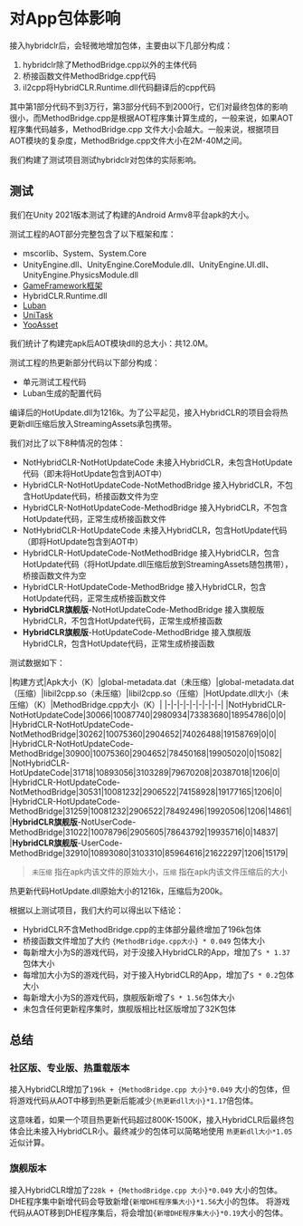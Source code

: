 # 对App包体影响

接入hybridclr后，会轻微地增加包体，主要由以下几部分构成：

1. hybridclr除了MethodBridge.cpp以外的主体代码
2. 桥接函数文件MethodBridge.cpp代码
3. il2cpp将HybridCLR.Runtime.dll代码翻译后的cpp代码

其中第1部分代码不到3万行，第3部分代码不到2000行，它们对最终包体的影响很小，而MethodBridge.cpp是根据AOT程序集计算生成的，一般来说，如果AOT程序集代码越多，MethodBridge.cpp
文件大小会越大。一般来说，根据项目AOT模块的复杂度，MethodBridge.cpp文件大小在2M-40M之间。

我们构建了测试项目测试hybridclr对包体的实际影响。

## 测试

我们在Unity 2021版本测试了构建的Android Armv8平台apk的大小。

测试工程的AOT部分完整包含了以下框架和库：

- mscorlib、System、System.Core
- UnityEngine.dll、UnityEngine.CoreModule.dll、UnityEngine.UI.dll、UnityEngine.PhysicsModule.dll
- [GameFramework框架](https://github.com/EllanJiang/GameFramework)
- HybridCLR.Runtime.dll
- [Luban](https://github.com/focus-creative-games/luban)
- [UniTask](https://github.com/Cysharp/UniTask)
- [YooAsset](https://github.com/tuyoogame/YooAsset)

我们统计了构建完apk后AOT模块dll的总大小：共12.0M。

测试工程的热更新部分代码以下部分构成：

- 单元测试工程代码
- Luban生成的配置代码

编译后的HotUpdate.dll为1216k。为了公平起见，接入HybridCLR的项目会将热更新dll压缩后放入StreamingAssets承包携带。

我们对比了以下8种情况的包体：

- NotHybridCLR-NotHotUpdateCode   未接入HybridCLR，未包含HotUpdate代码（即未将HotUpdate包含到AOT中）
- HybridCLR-NotHotUpdateCode-NotMethodBridge  接入HybridCLR，不包含HotUpdate代码，桥接函数文件为空
- HybridCLR-NotHotUpdateCode-MethodBridge 接入HybridCLR，不包含HotUpdate代码，正常生成桥接函数文件
- NotHybridCLR-HotUpdateCode 未接入HybridCLR，包含HotUpdate代码（即将HotUpdate包含到AOT中）
- HybridCLR-HotUpdateCode-NotMethodBridge 接入HybridCLR，包含HotUpdate代码（将HotUpdate.dll压缩后放到StreamingAssets随包携带），桥接函数文件为空
- HybridCLR-HotUpdateCode-MethodBridge 接入HybridCLR，包含HotUpdate代码，正常生成桥接函数文件
- **HybridCLR旗舰版**-NotHotUpdateCode-MethodBridge 接入旗舰版HybridCLR，不包含HotUpdate代码，正常生成桥接函数
- **HybridCLR旗舰版**-HotUpdateCode-MethodBridge 接入旗舰版HybridCLR，包含HotUpdate代码，正常生成桥接函数

测试数据如下：

|构建方式|Apk大小（K）|global-metadata.dat（未压缩）|global-metadata.dat（压缩）|libil2cpp.so（未压缩）|libil2cpp.so（压缩）|HotUpdate.dll大小（未压缩）（K）|MethodBridge.cpp大小（K）|
|-|-|-|-|-|-|-|-|-|
|NotHybridCLR-NotHotUpdateCode|30066|10087740|2980934|73383680|18954786|0|0|
|HybridCLR-NotHotUpdateCode-NotMethodBridge|30262|10075360|2904652|74026488|19158769|0|0|
|HybridCLR-NotHotUpdateCode-MethodBridge|30900|10075360|2904652|78450168|19905020|0|15082|
|NotHybridCLR-HotUpdateCode|31718|10893056|3103289|79670208|20387018|1206|0|
|HybridCLR-HotUpdateCode-NotMethodBridge|30531|10081232|2906522|74158928|19177165|1206|0|
|HybridCLR-HotUpdateCode-MethodBridge|31259|10081232|2906522|78492496|19920506|1206|14861|
|**HybridCLR旗舰版**-NotUserCode-MethodBridge|31022|10078796|2905605|78643792|19935716|0|14837|
|**HybridCLR旗舰版**-UserCode-MethodBridge|32910|10893080|3103310|85964616|21622297|1206|15179|

> `未压缩` 指在apk内该文件的原始大小，`压缩` 指在apk内该文件压缩后的大小

热更新代码HotUpdate.dll原始大小的1216k，压缩后为200k。

根据以上测试项目，我们大约可以得出以下结论：

- HybridCLR不含MethodBridge.cpp的主体部分最终增加了196k包体
- 桥接函数文件增加了大约 `{MethodBridge.cpp大小} * 0.049` 包体大小
- 每新增大小为S的游戏代码，对于没接入HybridCLR的App，增加了`S * 1.37`包体大小
- 每增加大小为S的游戏代码，对于接入HybridCLR的App，增加了`S * 0.2`包体大小
- 每新增大小为S的游戏代码，旗舰版新增了`S * 1.56`包体大小
- 未包含任何更新程序集时，旗舰版相比社区版增加了32K包体

## 总结

### 社区版、专业版、热重载版本

接入HybridCLR增加了`196k + {MethodBridge.cpp 大小}*0.049` 大小的包体，但将游戏代码从AOT中移到热更新后能减少`{热更新dll大小}*1.17`倍包体。

这意味着，如果一个项目热更新代码超过800K-1500K，接入HybridCLR后最终包体会比未接入HybridCLR小。最终减少的包体可以简略地使用 `热更新dll大小*1.05`近似计算。

### 旗舰版本

接入HybridCLR增加了`228k + {MethodBridge.cpp 大小}*0.049` 大小的包体。DHE程序集中新增代码会导致新增`{新增DHE程序集大小}*1.56`大小的包体。
将游戏代码从AOT移到DHE程序集后，将会增加`{新增DHE程序集大小}*0.19`大小的包体。


